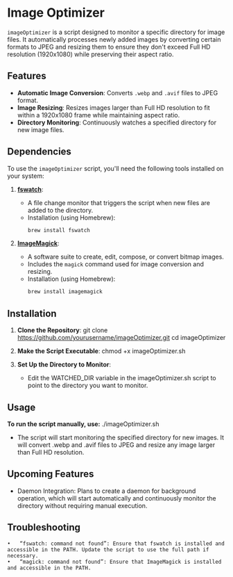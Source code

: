 # Image Optimizer

`imageOptimizer` is a script designed to monitor a specific directory for image files. It automatically processes newly added images by converting certain formats to JPEG and resizing them to ensure they don't exceed Full HD resolution (1920x1080) while preserving their aspect ratio.

## Features

- **Automatic Image Conversion**: Converts `.webp` and `.avif` files to JPEG format.
- **Image Resizing**: Resizes images larger than Full HD resolution to fit within a 1920x1080 frame while maintaining aspect ratio.
- **Directory Monitoring**: Continuously watches a specified directory for new image files.

## Dependencies

To use the `imageOptimizer` script, you'll need the following tools installed on your system:

1. **[fswatch](https://github.com/emcrisostomo/fswatch)**:
   - A file change monitor that triggers the script when new files are added to the directory.
   - Installation (using Homebrew):
     ```bash
     brew install fswatch
     ```

2. **[ImageMagick](https://imagemagick.org/index.php)**:
   - A software suite to create, edit, compose, or convert bitmap images.
   - Includes the `magick` command used for image conversion and resizing.
   - Installation (using Homebrew):
     ```bash
     brew install imagemagick
     ```

## Installation

1. **Clone the Repository**:
   git clone https://github.com/yourusername/imageOptimizer.git
   cd imageOptimizer

2.	**Make the Script Executable**:
   chmod +x imageOptimizer.sh

3. **Set Up the Directory to Monitor**:
   - Edit the WATCHED_DIR variable in the imageOptimizer.sh script to point to the directory you want to monitor.
  
## Usage 

**To run the script manually, use:**
   ./imageOptimizer.sh

   - The script will start monitoring the specified directory for new images. It will convert .webp and .avif files to JPEG and resize any image larger than Full HD resolution.

## Upcoming Features

- Daemon Integration: Plans to create a daemon for background operation, which will start automatically and continuously monitor the directory without requiring manual execution.

## Troubleshooting

	•	“fswatch: command not found”: Ensure that fswatch is installed and accessible in the PATH. Update the script to use the full path if necessary.
	•	“magick: command not found”: Ensure that ImageMagick is installed and accessible in the PATH.
   
